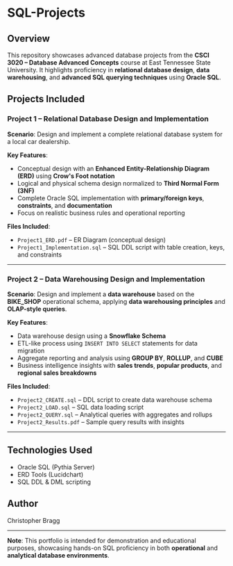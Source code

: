 # SQL-Projects

## Overview
This repository showcases advanced database projects from the **CSCI 3020 – Database Advanced Concepts** course at East Tennessee State University. It highlights proficiency in **relational database design**, **data warehousing**, and **advanced SQL querying techniques** using **Oracle SQL**.

## Projects Included

### Project 1 – Relational Database Design and Implementation
**Scenario**: Design and implement a complete relational database system for a local car dealership.

**Key Features**:
- Conceptual design with an **Enhanced Entity-Relationship Diagram (ERD)** using **Crow's Foot notation**
- Logical and physical schema design normalized to **Third Normal Form (3NF)**
- Complete Oracle SQL implementation with **primary/foreign keys**, **constraints**, and **documentation**
- Focus on realistic business rules and operational reporting

**Files Included**:
- `Project1_ERD.pdf` – ER Diagram (conceptual design)
- `Project1_Implementation.sql` – SQL DDL script with table creation, keys, and constraints

---

### Project 2 – Data Warehousing Design and Implementation
**Scenario**: Design and implement a **data warehouse** based on the **BIKE_SHOP** operational schema, applying **data warehousing principles** and **OLAP-style queries**.

**Key Features**:
- Data warehouse design using a **Snowflake Schema**
- ETL-like process using `INSERT INTO SELECT` statements for data migration
- Aggregate reporting and analysis using **GROUP BY**, **ROLLUP**, and **CUBE**
- Business intelligence insights with **sales trends**, **popular products**, and **regional sales breakdowns**

**Files Included**:
- `Project2_CREATE.sql` – DDL script to create data warehouse schema
- `Project2_LOAD.sql` – SQL data loading script
- `Project2_QUERY.sql` – Analytical queries with aggregates and rollups
- `Project2_Results.pdf` – Sample query results with insights

---

## Technologies Used
- Oracle SQL (Pythia Server)
- ERD Tools (Lucidchart)
- SQL DDL & DML scripting

## Author
Christopher Bragg

---

**Note**: This portfolio is intended for demonstration and educational purposes, showcasing hands-on SQL proficiency in both **operational** and **analytical database environments**.